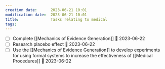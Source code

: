 ```yaml
---
creation date:		2023-06-21 10:01
modification date:	2023-06-21 10:01
title: 				Tasks relating to medical
tags:
---
```

- [ ] Complete [[Mechanics of Evidence Generation]] 📅 2023-06-22 
- [ ] Research placebo effect 📅 2023-06-22 
- [ ] Use the [[Mechanics of Evidence Generation]] to develop experiments for using formal systems to increase the effectiveness of  [[Medical Procedures]] 📅 2023-06-22 